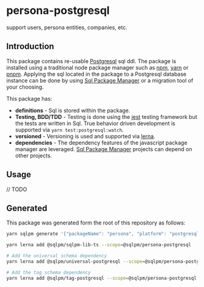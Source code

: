 # **persona-postgresql**

support users, persona entities, companies, etc.

## Introduction

This package contains re-usable [Postgresql](https://www.postgresql.org/) sql ddl. The package is installed using a traditional node package manager such as [npm](https://www.npmjs.com/), [yarn](https://yarnpkg.com/) or [pnpm](https://pnpm.io/). Applying the sql located in the package to a Postgresql database instance can be done by using [Sql Package Manager](https://github.com/erichosick/sqlpm/tree/main/packages/sqlpm) or a migration tool of your choosing.

This package has:

* **definitions** - Sql is stored within the package.
* **Testing, BDD/TDD** - Testing is done using the [jest](https://jestjs.io/) testing framework but the tests are written in Sql. True behavior driven development is supported via `yarn test:postgresql:watch`.
* **versioned** - Versioning is used and supported via [lerna](https://lerna.js.org/).
* **dependencies** - The dependency features of the javascript package manager are leveraged. [Sql Package Manager](https://github.com/erichosick/sqlpm/tree/main/packages/sqlpm) projects can depend on other projects.

## Usage

// TODO

## Generated

This package was generated form the root of this repository as follows:

```bash
yarn sqlpm generate '{"packageName": "persona", "platform": "postgresql", "description": "support users, persona entities, companies, etc.", "author": "Eric Hosick", "email": "erichosick@gmail.com", "purposes": ["readwrite"], "actions": ["run", "test", "reset"]}'

yarn lerna add @sqlpm/sqlpm-lib-ts --scope=@sqlpm/persona-postgresql

# Add the universal schema dependency
yarn lerna add @sqlpm/universal-postgresql --scope=@sqlpm/persona-postgresql

# Add the tag schema dependency
yarn lerna add @sqlpm/tag-postgresql --scope=@sqlpm/persona-postgresql
```
